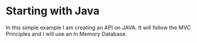 # Starting with Java

In this simple example I am creating an API on JAVA. It will follow the MVC Principles and I will use an In Memory Database.